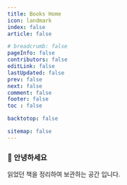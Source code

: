```yaml
---
title: Books Home
icon: landmark
index: false
article: false

# breadcrumb: false
pageInfo: false
contributors: false
editLink: false
lastUpdated: false
prev: false
next: false
comment: false
footer: false
toc : false

backtotop: false

sitemap: false
---
```


### 👋 안녕하세요
읽었던 책을 정리하여 보관하는 공간 입니다. 


